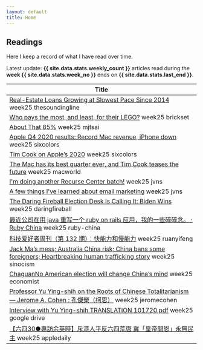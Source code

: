 ```yaml
---
layout: default
title: Home
---
```


## Readings

<p class="noindent">Here I keep a record of what I have read over time.</p>

<div class="alert alert-primary" role="alert">
  Latest update: <b>{{ site.data.stats.weekly_count }}</b> articles read during the <b>week {{ site.data.stats.week_no }}</b> ends on <b>{{ site.data.stats.last_end }}</b>.
</div>

<table class="table table-sm">
  <thead class="thead-dark">
    <tr>
      <th scope="col">Title</th>
    </tr>
  </thead>
  <tbody>
    <tr><td>
      <a href="https://thesoundingline.com/real-estate-loans-growing-at-lowest-level-since-2014/" target="_blank" rel="noopener noreferrer">Real-Estate Loans Growing at Slowest Pace Since 2014</a>
      <span class="badge badge-info text-wrap text-left">week25</span>
      <span class="badge badge-warning text-wrap text-left">thesoundingline</span>
    </td></tr>
    <tr><td>
      <a href="https://brickset.com/article/54588" target="_blank" rel="noopener noreferrer">Who pays the most, and least, for their LEGO?</a>
      <span class="badge badge-info text-wrap text-left">week25</span>
      <span class="badge badge-warning text-wrap text-left">brickset</span>
    </td></tr>
    <tr><td>
      <a href="https://mjtsai.com/blog/2020/10/29/about-that-85/" target="_blank" rel="noopener noreferrer">About That 85%</a>
      <span class="badge badge-info text-wrap text-left">week25</span>
      <span class="badge badge-warning text-wrap text-left">mjtsai</span>
    </td></tr>
    <tr><td>
      <a href="https://sixcolors.com/post/2020/10/apple-q4-2020-results-record-mac-revenue-iphone-down/" target="_blank" rel="noopener noreferrer">Apple Q4 2020 results: Record Mac revenue, iPhone down</a>
      <span class="badge badge-info text-wrap text-left">week25</span>
      <span class="badge badge-warning text-wrap text-left">sixcolors</span>
    </td></tr>
    <tr><td>
      <a href="https://sixcolors.com/post/2020/10/tim-cook-on-apples-2020/" target="_blank" rel="noopener noreferrer">Tim Cook on Apple’s 2020</a>
      <span class="badge badge-info text-wrap text-left">week25</span>
      <span class="badge badge-warning text-wrap text-left">sixcolors</span>
    </td></tr>
    <tr><td>
      <a href="https://www.macworld.com/article/3586160/the-mac-has-its-best-quarter-ever-and-tim-cook-teases-the-future.html" target="_blank" rel="noopener noreferrer">The Mac has its best quarter ever, and Tim Cook teases the future</a>
      <span class="badge badge-info text-wrap text-left">week25</span>
      <span class="badge badge-warning text-wrap text-left">macworld</span>
    </td></tr>
    <tr><td>
      <a href="https://jvns.ca/blog/2020/11/05/i-m-doing-another-recurse-center-batch-/" target="_blank" rel="noopener noreferrer">I'm doing another Recurse Center batch!</a>
      <span class="badge badge-info text-wrap text-left">week25</span>
      <span class="badge badge-warning text-wrap text-left">jvns</span>
    </td></tr>
    <tr><td>
      <a href="https://jvns.ca/blog/2020/10/28/a-few-things-i-ve-learned-about-email-marketing/" target="_blank" rel="noopener noreferrer">A few things I've learned about email marketing</a>
      <span class="badge badge-info text-wrap text-left">week25</span>
      <span class="badge badge-warning text-wrap text-left">jvns</span>
    </td></tr>
    <tr><td>
      <a href="https://daringfireball.net/linked/2020/11/04/df-election-desk-biden-wins" target="_blank" rel="noopener noreferrer">The Daring Fireball Election Desk Is Calling It: Biden Wins</a>
      <span class="badge badge-info text-wrap text-left">week25</span>
      <span class="badge badge-warning text-wrap text-left">daringfireball</span>
    </td></tr>
    <tr><td>
      <a href="https://ruby-china.org/topics/40526" target="_blank" rel="noopener noreferrer">最近公司在用 java 重写一个 ruby on rails 应用，我的一些碎碎念。 · Ruby China</a>
      <span class="badge badge-info text-wrap text-left">week25</span>
      <span class="badge badge-warning text-wrap text-left">ruby-china</span>
    </td></tr>
    <tr><td>
      <a href="http://www.ruanyifeng.com/blog/2020/11/weekly-issue-132.html" target="_blank" rel="noopener noreferrer">科技爱好者周刊（第 132 期）：快能力和慢能力</a>
      <span class="badge badge-info text-wrap text-left">week25</span>
      <span class="badge badge-warning text-wrap text-left">ruanyifeng</span>
    </td></tr>
    <tr><td>
      <a href="https://sinocism.com/p/jack-mas-mess-australia-china-risk" target="_blank" rel="noopener noreferrer">Jack Ma’s mess; Australia China risk; China bans some foreigners; Heartbreaking human trafficking story</a>
      <span class="badge badge-info text-wrap text-left">week25</span>
      <span class="badge badge-warning text-wrap text-left">sinocism</span>
    </td></tr>
    <tr><td>
      <a href="https://www.economist.com/china/2020/11/07/no-american-election-will-change-chinas-mind" target="_blank" rel="noopener noreferrer">ChaguanNo American election will change China’s mind</a>
      <span class="badge badge-info text-wrap text-left">week25</span>
      <span class="badge badge-warning text-wrap text-left">economist</span>
    </td></tr>
    <tr><td>
      <a href="http://www.jeromecohen.net/jerrys-blog/2020/10/24/professor-yu-ying-shih-on-the-roots-of-chinese-totalitarianism" target="_blank" rel="noopener noreferrer">Professor Yu Ying-shih on the Roots of Chinese Totalitarianism — Jerome A. Cohen : 孔傑榮（柯恩）</a>
      <span class="badge badge-info text-wrap text-left">week25</span>
      <span class="badge badge-warning text-wrap text-left">jeromecohen</span>
    </td></tr>
    <tr><td>
      <a href="https://drive.google.com/file/d/15UgW_94irZazs3gjFEhDMi6Z13sP7WB-/view" target="_blank" rel="noopener noreferrer">Interview with Yu Ying-shih TRANSLATION 101720.pdf</a>
      <span class="badge badge-info text-wrap text-left">week25</span>
      <span class="badge badge-warning text-wrap text-left">google drive</span>
    </td></tr>
    <tr><td>
      <a href="https://hk.appledaily.com/china/20190504/V2MVW4JMBNJQXSSUJP6ZP5UZSA/" target="_blank" rel="noopener noreferrer">【六四30●專訪余英時】斥港人平反六四荒唐 冀「皇帝開恩」永無民主</a>
      <span class="badge badge-info text-wrap text-left">week25</span>
      <span class="badge badge-warning text-wrap text-left">appledaily</span>
    </td></tr>
  </tbody>
</table>